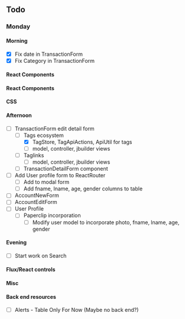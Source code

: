 ## Todo
### Monday
#### Morning
- [x] Fix date in TransactionForm
- [x] Fix Category in TransactionForm
#### React Components
#### React Components
#### CSS
#### Afternoon
- [ ] TransactionForm edit detail form
  - [ ] Tags ecosystem
    - [x] TagStore, TagApiActions, ApiUtil for tags
    - [ ] model, controller, jbuilder views
  - [ ] Taglinks
    - [ ] model, controller, jbuilder views
  - [ ] TransactionDetailForm component

- [ ] Add User profile form to ReactRouter
  - [ ] Add to modal form
  - [ ] Add fname, lname, age, gender columns to table
- [ ] AccountNewForm
- [ ] AccountEditForm
- [ ] User Profile
  - [ ] Paperclip incorporation
    -[ ] Modify user model to incorporate photo, fname, lname, age, gender
#### Evening
- [ ] Start work on Search
#### Flux/React controls
#### Misc
#### Back end resources
- [ ] Alerts - Table Only For Now (Maybe no back end?)

